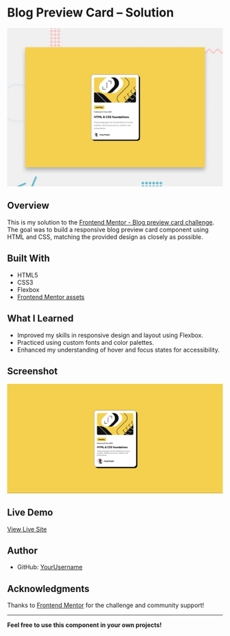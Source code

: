 # Blog Preview Card – Solution

![Blog preview card screenshot](./preview.jpg)

## Overview

This is my solution to the [Frontend Mentor - Blog preview card challenge](https://www.frontendmentor.io/challenges/blog-preview-card). The goal was to build a responsive blog preview card component using HTML and CSS, matching the provided design as closely as possible.

## Built With

- HTML5
- CSS3
- Flexbox
- [Frontend Mentor assets](https://www.frontendmentor.io/)

## What I Learned

- Improved my skills in responsive design and layout using Flexbox.
- Practiced using custom fonts and color palettes.
- Enhanced my understanding of hover and focus states for accessibility.

## Screenshot

![Screenshot of my solution](./solution.png)

## Live Demo

[View Live Site](https://audreylyn.github.io/Blog-preview-card/)

## Author

- GitHub: [YourUsername](https://github.com/audreylyn)

## Acknowledgments

Thanks to [Frontend Mentor](https://www.frontendmentor.io/) for the challenge and community support!

---

**Feel free to use this component in your own projects!**
